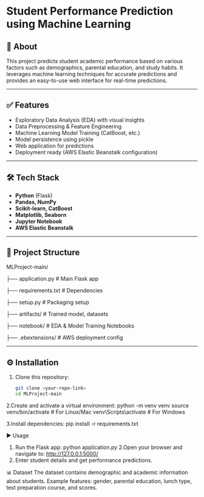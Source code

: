 # Student Performance Prediction using Machine Learning

## 📌 About
This project predicts student academic performance based on various factors such as demographics, parental education, and study habits. It leverages machine learning techniques for accurate predictions and provides an easy-to-use web interface for real-time predictions.

---

## ✅ Features
- Exploratory Data Analysis (EDA) with visual insights
- Data Preprocessing & Feature Engineering
- Machine Learning Model Training (CatBoost, etc.)
- Model persistence using pickle
- Web application for predictions
- Deployment ready (AWS Elastic Beanstalk configuration)

---

## 🛠 Tech Stack
- **Python** (Flask)
- **Pandas, NumPy**
- **Scikit-learn, CatBoost**
- **Matplotlib, Seaborn**
- **Jupyter Notebook**
- **AWS Elastic Beanstalk**

---

## 📂 Project Structure
MLProject-main/

├── application.py # Main Flask app

├── requirements.txt # Dependencies

├── setup.py # Packaging setup

├── artifacts/ # Trained model, datasets

├── notebook/ # EDA & Model Training Notebooks

├── .ebextensions/ # AWS deployment config


---

## ⚙️ Installation
1. Clone this repository:
   ```bash
   git clone <your-repo-link>
   cd MLProject-main

2.Create and activate a virtual environment:
python -m venv venv
source venv/bin/activate    # For Linux/Mac
venv\Scripts\activate       # For Windows

3.Install dependencies:
pip install -r requirements.txt

▶️ Usage
1. Run the Flask app:
   python application.py
2.Open your browser and navigate to:
  http://127.0.0.1:5000/
3. Enter student details and get performance predictions.


📊 Dataset
The dataset contains demographic and academic information about students.
Example features: gender, parental education, lunch type, test preparation course, and scores.
